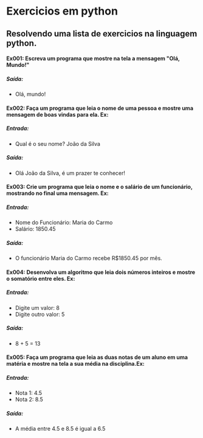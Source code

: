# Exercicios em python

## Resolvendo uma lista de exercicios na linguagem python.

#### Ex001: Escreva um programa que mostre na tela a mensagem "Olá, Mundo!"

##### Saída:
* Olá, mundo!

#### Ex002: Faça um programa que leia o nome de uma pessoa e mostre uma mensagem de boas vindas para ela. Ex:

##### Entrada:
* Qual é o seu nome? João da Silva
##### Saída:
* Olá João da Silva, é um prazer te conhecer!

#### Ex003:  Crie um programa que leia o nome e o salário de um funcionário, mostrando no final uma mensagem. Ex:

##### Entrada:
* Nome do Funcionário: Maria do Carmo
* Salário: 1850.45
##### Saída:
* O funcionário Maria do Carmo recebe R$1850.45 por mês.

#### Ex004: Desenvolva um algoritmo que leia dois números inteiros e mostre o somatório entre eles. Ex:

##### Entrada: 
* Digite um valor: 8
* Digite outro valor: 5
##### Saída:
* 8 + 5 = 13

#### Ex005: Faça um programa que leia as duas notas de um aluno em uma matéria e mostre na tela a sua média na disciplina.Ex:

##### Entrada:
* Nota 1: 4.5
* Nota 2: 8.5
##### Saída:
* A média entre 4.5 e 8.5 é igual a 6.5